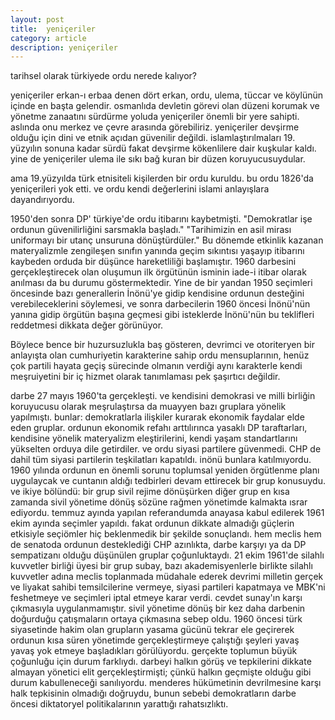 ```yaml
---
layout: post
title:  yeniçeriler
category: article 
description: yeniçeriler
---
```


tarihsel olarak türkiyede ordu nerede kalıyor? 

yeniçeriler erkan-ı erbaa denen dört erkan, ordu, ulema, tüccar ve köylünün içinde en başta gelendir. osmanlıda devletin görevi olan düzeni korumak ve yönetme zanaatını sürdürme yoluda yeniçeriler önemli bir yere sahipti. aslında onu merkez ve çevre arasında görebiliriz. yeniçeriler devşirme olduğu için dini ve etnik açıdan güvenilir değildi. islamlaştırılmaları 19. yüzyılın sonuna kadar sürdü fakat devşirme kökenlilere dair kuşkular kaldı. yine de yeniçeriler ulema ile sıkı bağ kuran bir düzen koruyucusuydular.

ama 19.yüzyılda türk etnisiteli kişilerden bir ordu kuruldu. bu ordu 1826'da yeniçerileri yok etti. ve ordu kendi değerlerini islami anlayışlara dayandırıyordu.


1950'den sonra DP' türkiye'de ordu itibarını kaybetmişti. "Demokratlar işe ordunun güvenilirliğini sarsmakla başladı." "Tarihimizin en asil mirası uniformayı bir utanç unsuruna dönüştürdüler." Bu dönemde etkinlik kazanan materyalizmle zengileşen sınıfın yanında geçim sıkıntısı yaşayıp itibarını kaybeden orduda bir düşünce hareketliliği başlamıştır. 1960 darbesini gerçekleştirecek olan oluşumun ilk örgütünün isminin iade-i itibar olarak anılması da bu durumu göstermektedir. Yine de bir yandan 1950 seçimleri öncesinde bazı generallerin İnönü'ye gidip kendisine ordunun desteğini verebileceklerini söylemesi, ve sonra darbecilerin 1960 öncesi İnönü'nün yanına gidip örgütün başına geçmesi gibi isteklerde İnönü'nün bu teklifleri reddetmesi dikkata değer görünüyor. 

Böylece bence bir huzursuzlukla baş gösteren, devrimci ve otoriteryen bir anlayışta olan cumhuriyetin karakterine sahip ordu mensuplarının, henüz çok partili hayata geçiş sürecinde olmanın verdiği aynı karakterle kendi meşruiyetini bir iç hizmet olarak tanımlaması pek şaşırtıcı değildir.


darbe 27 mayıs 1960'ta gerçekleşti. ve kendisini demokrasi ve milli birliğin koruyucusu olarak meşrulaştırsa da muayyen bazı gruplara yönelik yapılmıştı. bunlar: demokratlarla ilişkiler kurarak ekonomik faydalar elde eden gruplar. ordunun ekonomik refahı arttılırınca yasaklı DP taraftarları, kendisine yönelik materyalizm eleştirilerini, kendi yaşam standartlarını yükselten orduya dile getirdiler. ve ordu siyasi partilere güvenmedi. CHP de dahil tüm siyasi partilerin teşkilatları kapatıldı. inönü bunlara katılmıyordu. 1960 yılında ordunun en önemli sorunu toplumsal yeniden örgütlenme planı uygulaycak ve cuntanın aldığı tedbirleri devam ettirecek bir grup konusuydu. ve ikiye bölündü: bir grup sivil rejime dönüşürken diğer grup en kısa zamanda sivil yönetime dönüş sözüne rağmen yönetimde kalmakta ısrar ediyordu. temmuz ayında yapılan referandumda anayasa kabul edilerek 1961 ekim ayında seçimler yapıldı. fakat ordunun dikkate almadığı güçlerin etkisiyle seçiömler hiç beklenmedik bir şekilde sonuçlandı. hem meclis hem de senatoda ordunun desteklediği CHP azınlıkta, darbe karşıyı ya da DP sempatizanı olduğu düşünülen gruplar çoğunluktaydı. 21 ekim 1961'de silahlı kuvvetler birliği üyesi bir grup subay, bazı akademisyenlerle birlikte silahlı kuvvetler adına meclis toplanmada müdahale ederek devrimi milletin gerçek ve liyakat sahibi temsilcilerine vermeye, siyasi partileri kapatmaya ve MBK'ni feshetmeye ve seçimleri iptal etmeye karar verdi. cevdet sunay'ın karşı çıkmasıyla uygulanmamıştır. sivil yönetime dönüş bir kez daha darbenin doğurduğu çatışmaların ortaya çıkmasına sebep oldu. 1960 öncesi türk siyasetinde hakim olan grupların yasama gücünü tekrar ele geçirerek ordunun kısa süren yönetimde gerçekleştirmeye çalıştığı şeyleri yavaş yavaş yok etmeye başladıkları görülüyordu. gerçekte toplumun büyük çoğunluğu için durum farklıydı. darbeyi halkın görüş ve tepkilerini dikkate almayan yönetici elit gerçekleştirmişti; çünkü halkın geçmişte olduğu gibi durum kabulleneceği sanılıyordu. menderes hükümetinin devrilmesine karşı halk tepkisinin olmadığı doğruydu, bunun sebebi demokratların darbe öncesi diktatoryel politikalarının yarattığı rahatsızlıktı.

